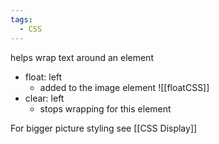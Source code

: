 ```yaml
---
tags:
  - CSS
---
```

helps wrap text around an element
- float: left 
	- added to the image element
![[floatCSS]]
- clear: left
	- stops wrapping for this element

For bigger picture styling see [[CSS Display]]